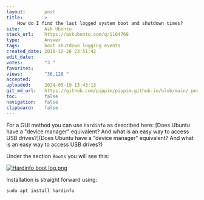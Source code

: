 ```yaml
---
layout:       post
title:        >
    How do I find the last logged system boot and shutdown times?
site:         Ask Ubuntu
stack_url:    https://askubuntu.com/q/1104768
type:         Answer
tags:         boot shutdown logging events
created_date: 2018-12-26 23:51:42
edit_date:    
votes:        "3 "
favorites:    
views:        "36,126 "
accepted:     
uploaded:     2024-05-19 13:43:13
git_md_url:   https://github.com/pippim/pippim.github.io/blob/main/_posts/2018/2018-12-26-How-do-I-find-the-last-logged-system-boot-and-shutdown-times_.md
toc:          false
navigation:   false
clipboard:    false
---
```


For a GUI method you can use `hardinfo` as described here: [Does Ubuntu have a &quot;device manager&quot; equivalent? And what is an easy way to access USB drives?](Does Ubuntu have a &quot;device manager&quot; equivalent? And what is an easy way to access USB drives?)

Under the section `Boots` you will see this:

[![Hardinfo boot log.png][1]][1]

Installation is straight forward using:

``` 
sudo apt install hardinfo
```

  [1]: https://i.stack.imgur.com/P94m4.png
